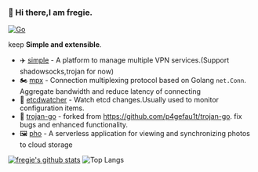 ### 👋 Hi there,I am fregie.

[![Go](https://img.shields.io/badge/-Go-000?&logo=go)](https://golang.org/)

keep **Simple and extensible**.

* :airplane: [simple](https://github.com/fregie/simple) - A platform to manage multiple VPN services.(Support shadowsocks,trojan for now)
* 🏍️ [mpx](https://github.com/fregie/mpx) - Connection multiplexing protocol based on Golang `net.Conn`. Aggregate bandwidth and reduce latency of connecting
* 👀 [etcdwatcher](https://github.com/fregie/etcdwatcher) - Watch etcd changes.Usually used to monitor configuration items.
* 🐴 [trojan-go](https://github.com/fregie/trojan-go) - forked from https://github.com/p4gefau1t/trojan-go. fix bugs and enhanced functionality.
* :framed_picture: [pho](https://github.com/fregie/pho) - A serverless application for viewing and synchronizing photos to cloud storage

[![fregie's github stats](https://github-readme-stats.vercel.app/api?username=fregie&count_private=true&show_icons=true&theme=vue-dark&hide_title=true)](https://github.com/fregie)
![Top Langs](https://github-readme-stats.vercel.app/api/top-langs/?username=fregie&layout=compact&theme=vue-dark)
